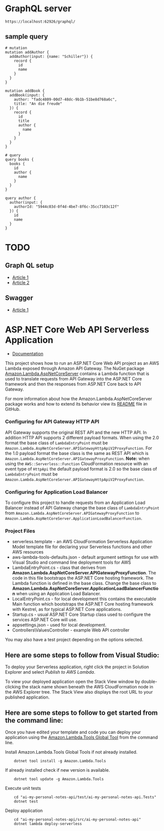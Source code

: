 # GraphQL server
```
https://localhost:62926/graphql/
```
## sample query
```
# mutation
mutation addAuthor {
  addAuthor(input: {name: "Schiller"}) {
    record {
      id
      name
    }
  }
}

mutation addBook {
  addBook(input: {
    author: "fadc4809-00d7-48dc-9b1b-51be8d768a6c",
    title: "An die freude"
  }) {
    record {
      id
      title
      author {
        name
      }
    }
  }
}

# query
query books {
  books {
    id
    author {
      name
    }
  } 
}

query author {
  author(input: {
    authorId: "5944c03d-0f4d-4be7-8f6c-35cc7103c12f"
  }) {
    id
    name
  }
}
```

# TODO

## Graph QL setup
- [Article 1](https://medium.com/@TimHolzherr/creating-a-graphql-backend-in-c-how-to-get-started-with-hot-chocolate-12-in-net-6-30f0fb177c5c)
- [Article 2](https://www.c-sharpcorner.com/article/building-api-in-net-core-with-graphql2/)

## Swagger
- [Article 1](https://towardsaws.com/access-swagger-ui-in-aws-lambda-via-api-gateway-deployed-with-the-serverless-framework-d80268ef1d79)

# ASP.NET Core Web API Serverless Application
- [Documentation](https://docs.aws.amazon.com/lambda/latest/dg/csharp-package-asp.html)

This project shows how to run an ASP.NET Core Web API project as an AWS Lambda exposed through Amazon API Gateway. The NuGet package [Amazon.Lambda.AspNetCoreServer](https://www.nuget.org/packages/Amazon.Lambda.AspNetCoreServer) contains a Lambda function that is used to translate requests from API Gateway into the ASP.NET Core framework and then the responses from ASP.NET Core back to API Gateway.


For more information about how the Amazon.Lambda.AspNetCoreServer package works and how to extend its behavior view its [README](https://github.com/aws/aws-lambda-dotnet/blob/master/Libraries/src/Amazon.Lambda.AspNetCoreServer/README.md) file in GitHub.


### Configuring for API Gateway HTTP API ###

API Gateway supports the original REST API and the new HTTP API. In addition HTTP API supports 2 different
payload formats. When using the 2.0 format the base class of `LambdaEntryPoint` must be `Amazon.Lambda.AspNetCoreServer.APIGatewayHttpApiV2ProxyFunction`.
For the 1.0 payload format the base class is the same as REST API which is `Amazon.Lambda.AspNetCoreServer.APIGatewayProxyFunction`.
**Note:** when using the `AWS::Serverless::Function` CloudFormation resource with an event type of `HttpApi` the default payload
format is 2.0 so the base class of `LambdaEntryPoint` must be `Amazon.Lambda.AspNetCoreServer.APIGatewayHttpApiV2ProxyFunction`.


### Configuring for Application Load Balancer ###

To configure this project to handle requests from an Application Load Balancer instead of API Gateway change
the base class of `LambdaEntryPoint` from `Amazon.Lambda.AspNetCoreServer.APIGatewayProxyFunction` to 
`Amazon.Lambda.AspNetCoreServer.ApplicationLoadBalancerFunction`.

### Project Files ###

* serverless.template - an AWS CloudFormation Serverless Application Model template file for declaring your Serverless functions and other AWS resources
* aws-lambda-tools-defaults.json - default argument settings for use with Visual Studio and command line deployment tools for AWS
* LambdaEntryPoint.cs - class that derives from **Amazon.Lambda.AspNetCoreServer.APIGatewayProxyFunction**. The code in 
this file bootstraps the ASP.NET Core hosting framework. The Lambda function is defined in the base class.
Change the base class to **Amazon.Lambda.AspNetCoreServer.ApplicationLoadBalancerFunction** when using an 
Application Load Balancer.
* LocalEntryPoint.cs - for local development this contains the executable Main function which bootstraps the ASP.NET Core hosting framework with Kestrel, as for typical ASP.NET Core applications.
* Startup.cs - usual ASP.NET Core Startup class used to configure the services ASP.NET Core will use.
* appsettings.json - used for local development.
* Controllers\ValuesController - example Web API controller

You may also have a test project depending on the options selected.

## Here are some steps to follow from Visual Studio:

To deploy your Serverless application, right click the project in Solution Explorer and select *Publish to AWS Lambda*.

To view your deployed application open the Stack View window by double-clicking the stack name shown beneath the AWS CloudFormation node in the AWS Explorer tree. The Stack View also displays the root URL to your published application.

## Here are some steps to follow to get started from the command line:

Once you have edited your template and code you can deploy your application using the [Amazon.Lambda.Tools Global Tool](https://github.com/aws/aws-extensions-for-dotnet-cli#aws-lambda-amazonlambdatools) from the command line.

Install Amazon.Lambda.Tools Global Tools if not already installed.
```
    dotnet tool install -g Amazon.Lambda.Tools
```

If already installed check if new version is available.
```
    dotnet tool update -g Amazon.Lambda.Tools
```

Execute unit tests
```
    cd "ai-my-personal-notes-api/test/ai-my-personal-notes-api.Tests"
    dotnet test
```

Deploy application
```
    cd "ai-my-personal-notes-api/src/ai-my-personal-notes-api"
    dotnet lambda deploy-serverless
```

